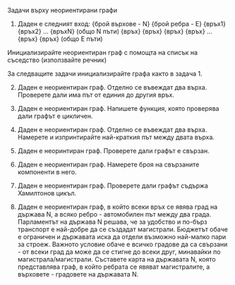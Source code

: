 Задачи върху неориентирани графи

01. Даден е следният вход:
{брой върхове - N} {брой ребра - E}
{връх1}
{връх2}
...
{връхN} (общо N пъти)
{връх} {връх}
{връх} {връх}
...
{връх} {връх} (общо Е пъти)

Инициализирайте неориентиран граф с помощта на списък на съседство
(използвайте речник)

За следващите задачи инициализирайте графа както в задача 1.

02. Даден е неориентиран граф.
Отделно се въвеждат два върха. Проверете дали има път от единия до другия връх.

03. Даден е неориентиран граф.
Напишете функция, която проверява дали графът е цикличен.

04. Даден е неориентиран граф.
Отделно се въвеждат два върха. Намерете и изпринтирайте най-краткия път между двата върха.

05. Даден е неоринтиран граф.
Проверете дали графът е свързан.

06. Даден е неориентиран граф.
Намерете броя на свързаните компоненти в него.

07. Даден е неориентиран граф.
Проверете дали графът съдържа Хамилтонов цикъл.

08. Даден е неориентиран граф, в който всеки връх се явява град на държава N, а всяко ребро - автомобилен път между два града. Парламентът на държава N решава, че за удобство и по-бърз транспорт е най-добре да се създадат магистрали. Бюджетът обаче е ограничен и държавата иска да отдели възможно най-малко пари за строеж. Важното условие обаче е всичко градове да са свързани - от всеки град да може да се стигне до всеки друг, минавайки по магистрала/магистрали. Съставете карта на държавата N, която представлява граф, в който ребрата се явяват магистралите, а върховете - градовете на държавата N.
